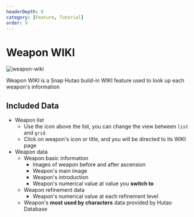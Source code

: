 ```yaml
---
headerDepth: 0
category: [Feature, Tutorial]
order: 9
---
```


# Weapon WIKI

![weapon-wiki](https://img.alicdn.com/imgextra/i1/1797064093/O1CN01jbzlTH1g6du6KfSmF_!!1797064093.png)

Weapon WIKI is a Snap Hutao build-in WIKI feature used to look up each weapon's information

## Included Data

- Weapon list
    - Use the icon above the list, you can change the view between `list` and `grid`
    - Click on weapon's icon or title, and you will be directed to its WIKI page
- Weapon data 
    - Weapon basic information
        - Images of weapon before and after ascension
        - Weapon's main image
        - Weapon's introduction
        - Weapon's numerical value at value you **switch to**
    - Weapon refinement data
      - Weapon's numerical value at each refinement level
    - Weapon's **most used by characters** data provided by Hutao Database

